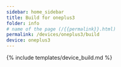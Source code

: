 ```yaml
---
sidebar: home_sidebar
title: Build for oneplus3
folder: info
# name of the page (/{{permalink}}.html)
permalink: /devices/oneplus3/build
device: oneplus3
---
```

{% include templates/device_build.md %}

